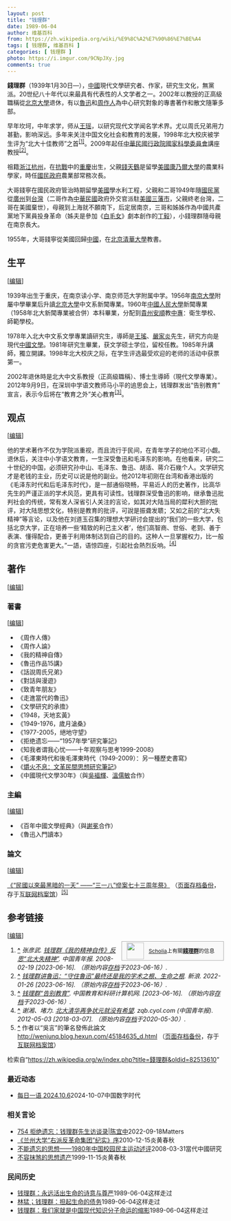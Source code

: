 ```yaml
---
layout: post
title: "钱理群"
date: 1989-06-04
author: 维基百科
from: https://zh.wikipedia.org/wiki/%E9%8C%A2%E7%90%86%E7%BE%A4
tags: [ 钱理群, 维基百科 ]
categories: [ 钱理群 ]
photo: https://i.imgur.com/9CNpJXy.jpg
comments: true
---
```

<div class="mw-content-ltr mw-parser-output" lang="zh" dir="ltr"><style data-mw-deduplicate="TemplateStyles:r83732972">.mw-parser-output .ambox{border:1px solid #a2a9b1;border-left:10px solid #36c;background-color:#fbfbfb;box-sizing:border-box}.mw-parser-output .ambox+link+.ambox,.mw-parser-output .ambox+link+style+.ambox,.mw-parser-output .ambox+link+link+.ambox,.mw-parser-output .ambox+.mw-empty-elt+link+.ambox,.mw-parser-output .ambox+.mw-empty-elt+link+style+.ambox,.mw-parser-output .ambox+.mw-empty-elt+link+link+.ambox{margin-top:-1px}html body.mediawiki .mw-parser-output .ambox.mbox-small-left{margin:4px 1em 4px 0;overflow:hidden;width:238px;border-collapse:collapse;font-size:88%;line-height:1.25em}.mw-parser-output .ambox-speedy{border-left:10px solid #b32424;background-color:#fee7e6}.mw-parser-output .ambox-delete{border-left:10px solid #b32424}.mw-parser-output .ambox-content{border-left:10px solid #f28500}.mw-parser-output .ambox-style{border-left:10px solid #fc3}.mw-parser-output .ambox-move{border-left:10px solid #9932cc}.mw-parser-output .ambox-protection{border-left:10px solid #a2a9b1}.mw-parser-output .ambox .mbox-text{border:none;padding:0.25em 0.5em;width:100%}.mw-parser-output .ambox .mbox-image{border:none;padding:2px 0 2px 0.5em;text-align:center}.mw-parser-output .ambox .mbox-imageright{border:none;padding:2px 0.5em 2px 0;text-align:center}.mw-parser-output .ambox .mbox-empty-cell{border:none;padding:0;width:1px}.mw-parser-output .ambox .mbox-image-div{width:52px}html.client-js body.skin-minerva .mw-parser-output .mbox-text-span{margin-left:23px!important}@media(min-width:720px){.mw-parser-output .ambox{margin:0 10%}}@media screen{html.skin-theme-clientpref-night .mw-parser-output .ambox{border-left-color:#36c!important}html.skin-theme-clientpref-night .mw-parser-output .ambox-speedy,html.skin-theme-clientpref-night .mw-parser-output .ambox-delete{border-left-color:#b32424!important}html.skin-theme-clientpref-night .mw-parser-output .ambox-speedy{background-color:#300!important}html.skin-theme-clientpref-night .mw-parser-output .ambox-content{border-left-color:#f28500!important}html.skin-theme-clientpref-night .mw-parser-output .ambox-style{border-left-color:#fc3!important}html.skin-theme-clientpref-night .mw-parser-output .ambox-move{border-left-color:#9932cc!important}html.skin-theme-clientpref-night .mw-parser-output .ambox-protection{border-left-color:#a2a9b1!important}}@media screen and (prefers-color-scheme:dark){html.skin-theme-clientpref-os .mw-parser-output .ambox{border-left-color:#36c!important}html.skin-theme-clientpref-os .mw-parser-output .ambox-speedy,html.skin-theme-clientpref-os .mw-parser-output .ambox-delete{border-left-color:#b32424!important}html.skin-theme-clientpref-os .mw-parser-output .ambox-speedy{background-color:#300!important}html.skin-theme-clientpref-os .mw-parser-output .ambox-content{border-left-color:#f28500!important}html.skin-theme-clientpref-os .mw-parser-output .ambox-style{border-left-color:#fc3!important}html.skin-theme-clientpref-os .mw-parser-output .ambox-move{border-left-color:#9932cc!important}html.skin-theme-clientpref-os .mw-parser-output .ambox-protection{border-left-color:#a2a9b1!important}}</style>
<p><b>錢理群</b>（1939年1月30日<span class="useeditintro" title="Template:BLP editintro">—</span>），<a href="/wiki/%E4%B8%AD%E5%9C%8B" title="中國">中國</a>現代文學研究者、作家，研究生文化，無黨派。20世纪八十年代以来最具有代表性的人文学者之一。2002年以教授的正高級職稱從<a href="/wiki/%E5%8C%97%E4%BA%AC%E5%A4%A7%E5%AD%B8" class="mw-redirect" title="北京大學">北京大學</a>退休，有以<a href="/wiki/%E9%AD%AF%E8%BF%85" class="mw-redirect" title="魯迅">魯迅</a>和<a href="/wiki/%E5%91%A8%E4%BD%9C%E4%BA%BA" title="周作人">周作人</a>為中心研究對象的專書著作和散文隨筆多部。
</p><p>早年坎坷，中年求学，师从<a href="/wiki/%E7%8E%8B%E7%91%B6_(%E6%96%87%E5%AD%A6%E5%8F%B2%E5%AE%B6)" title="王瑶 (文学史家)">王瑶</a>，以研究现代文学闻名学术界。尤以周氏兄弟用力甚勤，影响深远。多年来关注中国文化社会和教育的发展，1998年北大校庆被学生评为“北大十佳教师”之首<sup id="cite_ref-1" class="reference"><a href="#cite_note-1"><span class="cite-bracket">[</span>1<span class="cite-bracket">]</span></a></sup>。2009年起任<a href="/wiki/%E4%B8%AD%E8%8F%AF%E6%B0%91%E5%9C%8B" title="中華民國">中華民國</a><a href="/wiki/%E8%A1%8C%E6%94%BF%E9%99%A2" title="行政院">行政院</a><a href="/wiki/%E5%9C%8B%E5%AE%B6%E7%A7%91%E5%AD%B8%E5%A7%94%E5%93%A1%E6%9C%83" class="mw-redirect" title="國家科學委員會">國家科學委員會</a>講座教授<sup id="cite_ref-2" class="reference"><a href="#cite_note-2"><span class="cite-bracket">[</span>2<span class="cite-bracket">]</span></a></sup>。
</p>
<meta property="mw:PageProp/toc">
<div class="mw-heading mw-heading2"></div>
<p>祖籍<a href="/wiki/%E6%B5%99%E6%B1%9F" class="mw-redirect" title="浙江">浙江</a><a href="/wiki/%E6%9D%AD%E5%B7%9E" class="mw-redirect" title="杭州">杭州</a>，在<a href="/wiki/%E6%8A%97%E6%88%B0" class="mw-redirect" title="抗戰">抗戰</a>中的<a href="/wiki/%E9%87%8D%E6%85%B6" class="mw-redirect" title="重慶">重慶</a>出生，父親<a href="/wiki/%E9%92%B1%E5%A4%A9%E9%B9%A4" title="钱天鹤">錢天鶴</a>是留學<a href="/wiki/%E7%BE%8E%E5%9C%8B" class="mw-redirect" title="美國">美國</a><a href="/wiki/%E5%BA%B7%E4%B9%83%E7%88%BE%E5%A4%A7%E5%AD%B8" class="mw-redirect" title="康乃爾大學">康乃爾大學</a>的農業科學家，時任<a href="/wiki/%E5%9C%8B%E6%B0%91%E6%94%BF%E5%BA%9C" title="國民政府">國民政府</a>農業部常務次長。
</p><p>大哥錢寧在國民政府管治時期留學<a href="/wiki/%E7%BE%8E%E5%9C%8B" class="mw-redirect" title="美國">美國</a>學水利工程，父親和二哥1949年隨<a href="/wiki/%E5%9C%8B%E6%B0%91%E9%BB%A8" class="mw-redirect" title="國民黨">國民黨</a>從<a href="/wiki/%E5%BB%A3%E5%B7%9E" class="mw-redirect" title="廣州">廣州</a>到<a href="/wiki/%E5%8F%B0%E7%81%A3" class="mw-redirect" title="台灣">台灣</a>（二哥作為<a href="/wiki/%E4%B8%AD%E8%8F%AF%E6%B0%91%E5%9C%8B" title="中華民國">中華民國</a>政府外交官派駐<a href="/wiki/%E7%BE%8E%E5%9C%8B" class="mw-redirect" title="美國">美國</a><a href="/wiki/%E4%B8%89%E8%97%A9%E5%B8%82" class="mw-redirect" title="三藩市">三藩市</a>，父親終老台灣，二哥在美國棄世），母親到上海就不願南下，后定居南京，三哥和姊姊作為中國共產黨地下黨員投身革命（姊夫是參加《<a href="/wiki/%E7%99%BD%E6%AF%9B%E5%A5%B3" title="白毛女">白毛女</a>》劇本創作的<a href="/wiki/%E4%B8%81%E6%AF%85_(%E5%89%A7%E4%BD%9C%E5%AE%B6)" title="丁毅 (剧作家)">丁毅</a>），小錢理群隨母親在南京長大。
</p><p>1955年，大哥錢寧從美國回歸<a href="/wiki/%E4%B8%AD%E5%9C%8B" title="中國">中國</a>，在<a href="/wiki/%E5%8C%97%E4%BA%AC" class="mw-redirect" title="北京">北京</a><a href="/wiki/%E6%B8%85%E8%8F%AF%E5%A4%A7%E5%AD%B8" class="mw-redirect" title="清華大學">清華大學</a>教書。
</p>
<div class="mw-heading mw-heading2"><h2 id="生平"><span id=".E7.94.9F.E5.B9.B3"></span>生平</h2><span class="mw-editsection"><span class="mw-editsection-bracket">[</span><a href="/w/index.php?title=%E9%8C%A2%E7%90%86%E7%BE%A4&amp;action=edit&amp;section=2" title="编辑章节：生平"><span>编辑</span></a><span class="mw-editsection-bracket">]</span></span></div>
<p>1939年出生于重庆，在南京读小学、南京师范大学附属中学。1956年<a href="/wiki/%E5%8D%97%E4%BA%AC%E5%A4%A7%E5%AD%B8" class="mw-redirect" title="南京大學">南京大學</a>附屬中學畢業后升讀<a href="/wiki/%E5%8C%97%E4%BA%AC%E5%A4%A7%E5%AD%B8" class="mw-redirect" title="北京大學">北京大學</a>中文系新聞專業。1960年<a href="/wiki/%E4%B8%AD%E5%9C%8B%E4%BA%BA%E6%B0%91%E5%A4%A7%E5%AD%B8" class="mw-redirect" title="中國人民大學">中國人民大學</a>新聞專業（1958年北大新聞專業被合併）本科畢業，分配到<a href="/wiki/%E8%B2%B4%E5%B7%9E" class="mw-redirect" title="貴州">貴州</a><a href="/wiki/%E5%AE%89%E9%A1%BA%E5%B8%82" title="安顺市">安順</a>教<a href="/wiki/%E4%B8%AD%E4%B8%93" class="mw-redirect" title="中专">中專</a>：衛生學校、師範學校。
</p><p>1978年入北大中文系文學專業讀研究生，導師是<a href="/wiki/%E7%8E%8B%E7%91%B6_(%E6%96%87%E5%AD%A6%E5%8F%B2%E5%AE%B6)" title="王瑶 (文学史家)">王瑤</a>、<a href="/wiki/%E5%9A%B4%E5%AE%B6%E7%82%8E" class="mw-redirect" title="嚴家炎">嚴家炎</a>先生，研究方向是現代<a href="/wiki/%E4%B8%AD%E5%9C%8B%E6%96%87%E5%AD%B8" class="mw-redirect" title="中國文學">中國文學</a>。1981年研究生畢業，获文学硕士学位，留校任教。1985年升講師，獨立開課。1998年北大校庆之际，在学生评选最受欢迎的老师的活动中获票第一。
</p><p>2002年退休時是北大中文系教授（正高級職稱）、博士生導師（現代文學專業）。2012年9月9日，在深圳中学语文教师马小平的追思会上，钱理群发出“告别教育”宣言，表示今后将在“教育之外”关心教育<sup id="cite_ref-3" class="reference"><a href="#cite_note-3"><span class="cite-bracket">[</span>3<span class="cite-bracket">]</span></a></sup>。
</p>
<div class="mw-heading mw-heading2"><h2 id="观点"><span id=".E8.A7.82.E7.82.B9"></span>观点</h2><span class="mw-editsection"><span class="mw-editsection-bracket">[</span><a href="/w/index.php?title=%E9%8C%A2%E7%90%86%E7%BE%A4&amp;action=edit&amp;section=3" title="编辑章节：观点"><span>编辑</span></a><span class="mw-editsection-bracket">]</span></span></div>
<p>他的学术著作不仅为学院派重视，而且流行于民间，在青年学子的地位不可小觑。退休后，关注中小学语文教育，一生深受鲁迅和毛泽东的影响。在他看来，研究二十世纪的中国，必须研究孙中山、毛泽东、鲁迅、胡适、蒋介石幾个人。文学研究才是老钱的主业，历史可以说是他的副业。他2012年初刚在台湾和香港出版的《毛泽东时代和后毛泽东时代》，是一部通俗晓畅，平易近人的历史著作，比高华先生的严谨正派的学术风范，更具有可读性。钱理群深受鲁迅的影响，继承鲁迅批判社会的传统，常有发人深省引人关注的言论，如其对大陆当局的犀利大胆的批评，对大陆思想文化，特别是教育的批评，可說是振聋发聩；又如之前的“北大失精神”等言论，以及他在刘道玉召集的理想大学研讨会提出的“我们的一些大学，包括北京大学，正在培养一些‘精致的利己主义者’，他们高智商、世俗、老到、善于表演、懂得配合，更善于利用体制达到自己的目的。这种人一旦掌握权力，比一般的贪官污吏危害更大。”一語，语惊四座，引起社会熱烈反响。<sup id="cite_ref-4" class="reference"><a href="#cite_note-4"><span class="cite-bracket">[</span>4<span class="cite-bracket">]</span></a></sup>
</p>
<div class="mw-heading mw-heading2"><h2 id="著作"><span id=".E8.91.97.E4.BD.9C"></span>著作</h2><span class="mw-editsection"><span class="mw-editsection-bracket">[</span><a href="/w/index.php?title=%E9%8C%A2%E7%90%86%E7%BE%A4&amp;action=edit&amp;section=4" title="编辑章节：著作"><span>编辑</span></a><span class="mw-editsection-bracket">]</span></span></div>
<div class="mw-heading mw-heading3"><h3 id="著書"><span id=".E8.91.97.E6.9B.B8"></span>著書</h3><span class="mw-editsection"><span class="mw-editsection-bracket">[</span><a href="/w/index.php?title=%E9%8C%A2%E7%90%86%E7%BE%A4&amp;action=edit&amp;section=5" title="编辑章节：著書"><span>编辑</span></a><span class="mw-editsection-bracket">]</span></span></div>
<ul><li>《周作人傳》</li>
<li>《周作人論》</li>
<li>《我的精神自傳》</li>
<li>《魯迅作品15講》</li>
<li>《話說周氏兄弟》</li>
<li>《對話與漫遊》</li>
<li>《致青年朋友》</li>
<li>《走進當代的魯迅》</li>
<li>《文學研究的承擔》</li>
<li>《1948，天地玄黃》</li>
<li>《1949-1976，歲月滄桑》</li>
<li>《1977-2005，絕地守望》</li>
<li>《拒绝遗忘——“1957年學”研究筆記》</li>
<li>《知我者谓我心忧——十年观察与思考1999-2008》</li>
<li>《毛澤東時代和後毛澤東時代（1949-2009）：另一種歷史書寫》</li>
<li>《<a href="/wiki/%E7%88%9D%E7%81%AB%E4%B8%8D%E6%81%AF%EF%BC%9A%E6%96%87%E9%9D%A9%E6%B0%91%E9%96%93%E6%80%9D%E6%83%B3%E7%A0%94%E7%A9%B6%E7%AD%86%E8%A8%98" class="mw-redirect" title="爝火不息：文革民間思想研究筆記">爝火不息：文革民間思想研究筆記</a>》</li>
<li>《中國現代文學30年》（與<a href="/w/index.php?title=%E5%90%B3%E7%A6%8F%E8%BC%9D&amp;action=edit&amp;redlink=1" class="new" title="吳福輝（页面不存在）">吳福輝</a>、<a href="/wiki/%E6%BA%AB%E5%84%92%E6%95%8F" class="mw-redirect" title="溫儒敏">溫儒敏</a>合作）</li></ul>
<div class="mw-heading mw-heading3"><h3 id="主編"><span id=".E4.B8.BB.E7.B7.A8"></span>主編</h3><span class="mw-editsection"><span class="mw-editsection-bracket">[</span><a href="/w/index.php?title=%E9%8C%A2%E7%90%86%E7%BE%A4&amp;action=edit&amp;section=6" title="编辑章节：主編"><span>编辑</span></a><span class="mw-editsection-bracket">]</span></span></div>
<ul><li>《百年中國文學經典》（與<a href="/wiki/%E8%B0%A2%E5%86%95" title="谢冕">謝冕</a>合作）</li>
<li>《魯迅入門讀本》</li></ul>
<div class="mw-heading mw-heading3"><h3 id="論文"><span id=".E8.AB.96.E6.96.87"></span>論文</h3><span class="mw-editsection"><span class="mw-editsection-bracket">[</span><a href="/w/index.php?title=%E9%8C%A2%E7%90%86%E7%BE%A4&amp;action=edit&amp;section=7" title="编辑章节：論文"><span>编辑</span></a><span class="mw-editsection-bracket">]</span></span></div>
<p><a rel="nofollow" class="external text" href="http://www.cuhk.edu.hk/ics/21c/media/articles/c053-199904018.pdf">《“民國以來最黑暗的一天” ——“三一八”慘案七十三周年祭》</a> （<a rel="nofollow" class="external text" href="//web.archive.org/web/20190715034018/http://www.cuhk.edu.hk/ics/21c/media/articles/c053-199904018.pdf">页面存档备份</a>，存于<a href="/wiki/%E4%BA%92%E8%81%94%E7%BD%91%E6%A1%A3%E6%A1%88%E9%A6%86" title="互联网档案馆">互联网档案馆</a>）<sup id="cite_ref-5" class="reference"><a href="#cite_note-5"><span class="cite-bracket">[</span>5<span class="cite-bracket">]</span></a></sup>
</p>
<div class="mw-heading mw-heading2"><h2 id="参考链接"><span id=".E5.8F.82.E8.80.83.E9.93.BE.E6.8E.A5"></span>参考链接</h2><span class="mw-editsection"><span class="mw-editsection-bracket">[</span><a href="/w/index.php?title=%E9%8C%A2%E7%90%86%E7%BE%A4&amp;action=edit&amp;section=8" title="编辑章节：参考链接"><span>编辑</span></a><span class="mw-editsection-bracket">]</span></span></div>
<style data-mw-deduplicate="TemplateStyles:r82655521">.mw-parser-output .side-box{margin:4px 0;box-sizing:border-box;border:1px solid #aaa;font-size:88%;line-height:1.25em;background-color:#f9f9f9;display:flow-root}.mw-parser-output .side-box-abovebelow,.mw-parser-output .side-box-text{padding:0.25em 0.9em}.mw-parser-output .side-box-image{padding:2px 0 2px 0.9em;text-align:center}.mw-parser-output .side-box-imageright{padding:2px 0.9em 2px 0;text-align:center}@media(min-width:500px){.mw-parser-output .side-box-flex{display:flex;align-items:center}.mw-parser-output .side-box-text{flex:1}}@media(min-width:720px){.mw-parser-output .side-box{width:238px}.mw-parser-output .side-box-right{clear:right;float:right;margin-left:1em}.mw-parser-output .side-box-left{margin-right:1em}}</style><div class="side-box metadata side-box-right"><style data-mw-deduplicate="TemplateStyles:r82655520">.mw-parser-output .plainlist ol,.mw-parser-output .plainlist ul{line-height:inherit;list-style:none;margin:0;padding:0}.mw-parser-output .plainlist ol li,.mw-parser-output .plainlist ul li{margin-bottom:0}</style>
<div class="side-box-flex">
<div class="side-box-image"><span class="noviewer" typeof="mw:File"><span><img alt="" src="//upload.wikimedia.org/wikipedia/commons/thumb/3/32/Scholia_logo.svg/40px-Scholia_logo.svg.png" decoding="async" width="40" height="39" class="mw-file-element" srcset="//upload.wikimedia.org/wikipedia/commons/thumb/3/32/Scholia_logo.svg/60px-Scholia_logo.svg.png 1.5x, //upload.wikimedia.org/wikipedia/commons/thumb/3/32/Scholia_logo.svg/80px-Scholia_logo.svg.png 2x" data-file-width="107" data-file-height="104"></span></span></div>
<div class="side-box-text plainlist"><a href="https://www.wikidata.org/wiki/Wikidata:Scholia/zh" class="extiw" title="d:Wikidata:Scholia/zh">Scholia</a>上有關<b><a href="https://iw.toolforge.org/scholia/author/Q8461544" class="extiw" title="toolforge:scholia/author/Q8461544">錢理群</a></b>的信息</div></div>
</div>
<div class="reflist" style="list-style-type: decimal;">
<ol class="references">
<li id="cite_note-1"><span class="mw-cite-backlink"><b><a href="#cite_ref-1">^</a></b></span> <span class="reference-text"><cite class="citation web">张彦武. <a rel="nofollow" class="external text" href="http://zqb.cyol.com/content/2008-02/19/content_2069226.htm">钱理群《我的精神自传》反思“北大失精神”</a>. 中国青年报. 2008-02-19 <span class="reference-accessdate"> [<span class="nowrap">2023-06-16</span>]</span>. （原始内容<a rel="nofollow" class="external text" href="https://web.archive.org/web/20230616061159/http://zqb.cyol.com/content/2008-02/19/content_2069226.htm">存档</a>于2023-06-16）.</cite><span title="ctx_ver=Z39.88-2004&amp;rfr_id=info%3Asid%2Fzh.wikipedia.org%3A%E9%8C%A2%E7%90%86%E7%BE%A4&amp;rft.atitle=%E9%92%B1%E7%90%86%E7%BE%A4%E3%80%8A%E6%88%91%E7%9A%84%E7%B2%BE%E7%A5%9E%E8%87%AA%E4%BC%A0%E3%80%8B%E5%8F%8D%E6%80%9D%E2%80%9C%E5%8C%97%E5%A4%A7%E5%A4%B1%E7%B2%BE%E7%A5%9E%E2%80%9D&amp;rft.au=%E5%BC%A0%E5%BD%A6%E6%AD%A6&amp;rft.date=2008-02-19&amp;rft.genre=unknown&amp;rft.jtitle=%E4%B8%AD%E5%9B%BD%E9%9D%92%E5%B9%B4%E6%8A%A5&amp;rft_id=http%3A%2F%2Fzqb.cyol.com%2Fcontent%2F2008-02%2F19%2Fcontent_2069226.htm&amp;rft_val_fmt=info%3Aofi%2Ffmt%3Akev%3Amtx%3Ajournal" class="Z3988"><span style="display:none;">&nbsp;</span></span></span>
</li>
<li id="cite_note-2"><span class="mw-cite-backlink"><b><a href="#cite_ref-2">^</a></b></span> <span class="reference-text"><cite class="citation web"><a rel="nofollow" class="external text" href="https://k.sina.cn/article_5328858693_13d9fee4502001ecdq.html?from=news&amp;subch=onews">钱理群讲鲁迅：“守住鲁迅”最终还是我的学术之根、生命之根</a>. 新浪. 2022-01-26 <span class="reference-accessdate"> [<span class="nowrap">2023-06-16</span>]</span>. （原始内容<a rel="nofollow" class="external text" href="https://web.archive.org/web/20230616061159/https://k.sina.cn/article_5328858693_13d9fee4502001ecdq.html?from=news&amp;subch=onews">存档</a>于2023-06-16）.</cite><span title="ctx_ver=Z39.88-2004&amp;rfr_id=info%3Asid%2Fzh.wikipedia.org%3A%E9%8C%A2%E7%90%86%E7%BE%A4&amp;rft.atitle=%E9%92%B1%E7%90%86%E7%BE%A4%E8%AE%B2%E9%B2%81%E8%BF%85%EF%BC%9A%E2%80%9C%E5%AE%88%E4%BD%8F%E9%B2%81%E8%BF%85%E2%80%9D%E6%9C%80%E7%BB%88%E8%BF%98%E6%98%AF%E6%88%91%E7%9A%84%E5%AD%A6%E6%9C%AF%E4%B9%8B%E6%A0%B9%E3%80%81%E7%94%9F%E5%91%BD%E4%B9%8B%E6%A0%B9&amp;rft.date=2022-01-26&amp;rft.genre=unknown&amp;rft.jtitle=%E6%96%B0%E6%B5%AA&amp;rft_id=https%3A%2F%2Fk.sina.cn%2Farticle_5328858693_13d9fee4502001ecdq.html%3Ffrom%3Dnews%26subch%3Donews&amp;rft_val_fmt=info%3Aofi%2Ffmt%3Akev%3Amtx%3Ajournal" class="Z3988"><span style="display:none;">&nbsp;</span></span></span>
</li>
<li id="cite_note-3"><span class="mw-cite-backlink"><b><a href="#cite_ref-3">^</a></b></span> <span class="reference-text"><cite class="citation web"><a rel="nofollow" class="external text" href="https://www.cernet.edu.cn/edu/renwu/ziliao/201212/t20121217_882220.shtml">钱理群“告别教育”</a>. 中国教育和科研计算机网.  <span class="reference-accessdate"> [<span class="nowrap">2023-06-16</span>]</span>. （原始内容<a rel="nofollow" class="external text" href="https://web.archive.org/web/20230616061204/https://www.cernet.edu.cn/edu/renwu/ziliao/201212/t20121217_882220.shtml">存档</a>于2023-06-16）.</cite><span title="ctx_ver=Z39.88-2004&amp;rfr_id=info%3Asid%2Fzh.wikipedia.org%3A%E9%8C%A2%E7%90%86%E7%BE%A4&amp;rft.atitle=%E9%92%B1%E7%90%86%E7%BE%A4%E2%80%9C%E5%91%8A%E5%88%AB%E6%95%99%E8%82%B2%E2%80%9D&amp;rft.genre=unknown&amp;rft.jtitle=%E4%B8%AD%E5%9B%BD%E6%95%99%E8%82%B2%E5%92%8C%E7%A7%91%E7%A0%94%E8%AE%A1%E7%AE%97%E6%9C%BA%E7%BD%91&amp;rft_id=https%3A%2F%2Fwww.cernet.edu.cn%2Fedu%2Frenwu%2Fziliao%2F201212%2Ft20121217_882220.shtml&amp;rft_val_fmt=info%3Aofi%2Ffmt%3Akev%3Amtx%3Ajournal" class="Z3988"><span style="display:none;">&nbsp;</span></span></span>
</li>
<li id="cite_note-4"><span class="mw-cite-backlink"><b><a href="#cite_ref-4">^</a></b></span> <span class="reference-text"><cite class="citation news">谢湘、堵力. <a rel="nofollow" class="external text" href="http://zqb.cyol.com/html/2012-05/03/nw.D110000zgqnb_20120503_2-03.htm">北大清华再争状元就没有希望</a>. zqb.cyol.com (中国青年报). 2012-05-03 <span class="reference-accessdate"> [<span class="nowrap">2018-03-07</span>]</span>. （原始内容<a rel="nofollow" class="external text" href="https://web.archive.org/web/20200530022532/http://zqb.cyol.com/html/2012-05/03/nw.D110000zgqnb_20120503_2-03.htm">存档</a>于2020-05-30）.</cite><span title="ctx_ver=Z39.88-2004&amp;rfr_id=info%3Asid%2Fzh.wikipedia.org%3A%E9%8C%A2%E7%90%86%E7%BE%A4&amp;rft.atitle=%E5%8C%97%E5%A4%A7%E6%B8%85%E5%8D%8E%E5%86%8D%E4%BA%89%E7%8A%B6%E5%85%83%E5%B0%B1%E6%B2%A1%E6%9C%89%E5%B8%8C%E6%9C%9B&amp;rft.au=%E8%B0%A2%E6%B9%98%E3%80%81%E5%A0%B5%E5%8A%9B&amp;rft.date=2012-05-03&amp;rft.genre=article&amp;rft.jtitle=zqb.cyol.com&amp;rft_id=http%3A%2F%2Fzqb.cyol.com%2Fhtml%2F2012-05%2F03%2Fnw.D110000zgqnb_20120503_2-03.htm&amp;rft_val_fmt=info%3Aofi%2Ffmt%3Akev%3Amtx%3Ajournal" class="Z3988"><span style="display:none;">&nbsp;</span></span></span>
</li>
<li id="cite_note-5"><span class="mw-cite-backlink"><b><a href="#cite_ref-5">^</a></b></span> <span class="reference-text">作者以“吳言”的筆名發佈此論文 <a rel="nofollow" class="external free" href="http://wenjunq.blog.hexun.com/45184635_d.html">http://wenjunq.blog.hexun.com/45184635_d.html</a> （<a rel="nofollow" class="external text" href="//web.archive.org/web/20190701134703/http://wenjunq.blog.hexun.com/45184635_d.html">页面存档备份</a>，存于<a href="/wiki/%E4%BA%92%E8%81%94%E7%BD%91%E6%A1%A3%E6%A1%88%E9%A6%86" title="互联网档案馆">互联网档案馆</a>）</span>
</li>
</ol></div>
<div class="navbox-styles"><style data-mw-deduplicate="TemplateStyles:r84265675">.mw-parser-output .hlist dl,.mw-parser-output .hlist ol,.mw-parser-output .hlist ul{margin:0;padding:0}.mw-parser-output .hlist dd,.mw-parser-output .hlist dt,.mw-parser-output .hlist li{margin:0;display:inline}.mw-parser-output .hlist.inline,.mw-parser-output .hlist.inline dl,.mw-parser-output .hlist.inline ol,.mw-parser-output .hlist.inline ul,.mw-parser-output .hlist dl dl,.mw-parser-output .hlist dl ol,.mw-parser-output .hlist dl ul,.mw-parser-output .hlist ol dl,.mw-parser-output .hlist ol ol,.mw-parser-output .hlist ol ul,.mw-parser-output .hlist ul dl,.mw-parser-output .hlist ul ol,.mw-parser-output .hlist ul ul{display:inline}.mw-parser-output .hlist .mw-empty-li{display:none}.mw-parser-output .hlist dt::after{content:" :"}.mw-parser-output .hlist dd::after,.mw-parser-output .hlist li::after{content:" · ";font-weight:bold}.mw-parser-output .hlist-pipe dd::after,.mw-parser-output .hlist-pipe li::after{content:" | ";font-weight:normal}.mw-parser-output .hlist-hyphen dd::after,.mw-parser-output .hlist-hyphen li::after{content:" - ";font-weight:normal}.mw-parser-output .hlist-comma dd::after,.mw-parser-output .hlist-comma li::after{content:"、";font-weight:normal}.mw-parser-output .hlist dd:last-child::after,.mw-parser-output .hlist dt:last-child::after,.mw-parser-output .hlist li:last-child::after{content:none}.mw-parser-output .hlist ol{counter-reset:listitem}.mw-parser-output .hlist ol>li{counter-increment:listitem}.mw-parser-output .hlist ol>li::before{content:" "counter(listitem)"\a0 "}.mw-parser-output .hlist dd ol>li:first-child::before,.mw-parser-output .hlist dt ol>li:first-child::before,.mw-parser-output .hlist li ol>li:first-child::before{content:"（"counter(listitem)"\a0 "}.mw-parser-output ul.cslist,.mw-parser-output ul.sslist{margin:0;padding:0;display:inline-block;list-style:none}.mw-parser-output .cslist li,.mw-parser-output .sslist li{margin:0;display:inline-block}.mw-parser-output .cslist li::after{content:"，"}.mw-parser-output .sslist li::after{content:"；"}.mw-parser-output .cslist li:last-child::after,.mw-parser-output .sslist li:last-child::after{content:none}</style><style data-mw-deduplicate="TemplateStyles:r84261037">.mw-parser-output .navbox{box-sizing:border-box;border:1px solid #a2a9b1;width:100%;clear:both;font-size:88%;text-align:center;padding:1px;margin:1em auto 0}.mw-parser-output .navbox .navbox{margin-top:0}.mw-parser-output .navbox+.navbox,.mw-parser-output .navbox+.navbox-styles+.navbox{margin-top:-1px}.mw-parser-output .navbox-inner,.mw-parser-output .navbox-subgroup{width:100%}.mw-parser-output .navbox-group,.mw-parser-output .navbox-title,.mw-parser-output .navbox-abovebelow{text-align:center;padding-left:1em;padding-right:1em}.mw-parser-output .navbox-group{white-space:nowrap;text-align:right}.mw-parser-output .navbox,.mw-parser-output .navbox-subgroup{background-color:#fdfdfd}.mw-parser-output .navbox-list{border-color:#fdfdfd}.mw-parser-output .navbox-list-with-group{text-align:left;border-left-width:2px;border-left-style:solid}.mw-parser-output tr+tr>.navbox-abovebelow,.mw-parser-output tr+tr>.navbox-group,.mw-parser-output tr+tr>.navbox-image,.mw-parser-output tr+tr>.navbox-list{border-top:2px solid #fdfdfd}.mw-parser-output .navbox-title{background-color:#ccf;position:relative}.mw-parser-output .navbox-abovebelow,.mw-parser-output .navbox-group,.mw-parser-output .navbox-subgroup .navbox-title{background-color:#ddf}.mw-parser-output .navbox-subgroup .navbox-group,.mw-parser-output .navbox-subgroup .navbox-abovebelow{background-color:#e6e6ff}.mw-parser-output .navbox-even{background-color:#f7f7f7}.mw-parser-output .navbox-odd{background-color:transparent}.mw-parser-output .navbox .hlist td dl,.mw-parser-output .navbox .hlist td ol,.mw-parser-output .navbox .hlist td ul,.mw-parser-output .navbox td.hlist dl,.mw-parser-output .navbox td.hlist ol,.mw-parser-output .navbox td.hlist ul{padding:0.125em 0}.mw-parser-output .navbox .navbar{display:block;font-size:100%}.mw-parser-output .navbox-title .navbar{float:left;text-align:left;margin-right:0.5em;width:auto;padding-left:0.2em;position:absolute;left:1em}.mw-parser-output .navbox .mw-collapsible-toggle{margin-left:0.5em;position:absolute;right:1em}body.skin--responsive .mw-parser-output .navbox-image img{max-width:none!important}@media print{body.ns-0 .mw-parser-output .navbox{display:none!important}}</style></div>
<!-- 
NewPP limit report
Parsed by mw‐web.codfw.main‐bc97c7b7b‐pwtpv
Cached time: 20240929052519
Cache expiry: 2592000
Reduced expiry: false
Complications: [show‐toc]
CPU time usage: 0.410 seconds
Real time usage: 0.500 seconds
Preprocessor visited node count: 1344/1000000
Post‐expand include size: 23874/2097152 bytes
Template argument size: 330/2097152 bytes
Highest expansion depth: 9/100
Expensive parser function count: 24/500
Unstrip recursion depth: 0/20
Unstrip post‐expand size: 15401/5000000 bytes
Lua time usage: 0.201/10.000 seconds
Lua memory usage: 4197487/52428800 bytes
Number of Wikibase entities loaded: 1/400
-->
<!--
Transclusion expansion time report (%,ms,calls,template)
100.00%  416.554      1 -total
 31.77%  132.345      1 Template:Authority_control
 24.76%  103.130      1 Template:Blpsources
 23.93%   99.680      1 Template:Ambox
 17.69%   73.703      1 Template:Reflist
 14.43%   60.125      1 Template:Scholia
 14.15%   58.926      3 Template:Cite_web
 13.29%   55.354      1 Template:Side_box
  7.80%   32.474      1 Template:Bd
  4.07%   16.941      2 Template:BD/isYear
-->

<!-- Saved in parser cache with key zhwiki:pcache:idhash:1171103-0!canonical!zh and timestamp 20240929052519 and revision id 82513610. Rendering was triggered because: page-view
 -->
</div><!--esi <esi:include src="/esitest-fa8a495983347898/content" /> --><noscript><img src="https://login.wikimedia.org/wiki/Special:CentralAutoLogin/start?type=1x1" alt="" width="1" height="1" style="border: none; position: absolute;"></noscript>
<div class="printfooter" data-nosnippet="">检索自“<a dir="ltr" href="https://zh.wikipedia.org/w/index.php?title=錢理群&amp;oldid=82513610">https://zh.wikipedia.org/w/index.php?title=錢理群&amp;oldid=82513610</a>”</div><div id="recent-news"><h3>最近动态</h3><ul><li><a href="https://nodebe4.github.io/waimei/2024-10-07/%E6%AF%8F%E6%97%A5%E4%B8%80%E8%AF%AD-2024.10.6" title="每日一语 2024.10.6—— 钱理群在《毛泽东时代与后毛泽东时代》中写道，他站在远远的山丘上，看到人们欢呼“打倒四人帮”的决定，却觉得心里空荡。他说，文革是以文革的方式结束的。">每日一语 2024.10.6</a><time>2024-10-07</time><a class="tag">中国数字时代</a></li>
</ul></div><div id="open-opinion"><h3>相关言论</h3><ul><li><a href="https://nodebe4.github.io/opinion/2022-09-18/754-%E6%8B%92%E7%BB%9D%E9%81%97%E5%BF%98-%E9%92%B1%E7%90%86%E7%BE%A4%E5%85%88%E7%94%9F%E8%AE%BF%E8%B0%88%E5%BD%95-%E9%99%88%E5%AE%9C%E4%B8%AD/" title="野兽爱智慧">754 拒绝遗忘：钱理群先生访谈录|陈宜中</a><time>2022-09-18</time><a class="tag">Matters</a></li>
<li><a href="https://nodebe4.github.io/opinion/2010-12-15/%E5%85%B0%E5%B7%9E%E5%A4%A7%E5%AD%A6-%E5%8F%B3%E6%B4%BE%E5%8F%8D%E9%9D%A9%E5%91%BD%E9%9B%86%E5%9B%A2-%E7%BA%AA%E5%AE%9E-%E5%BA%8F/" title="钱理群">《兰州大学“右派反革命集团”纪实》序</a><time>2010-12-15</time><a class="tag">炎黄春秋</a></li>
<li><a href="https://nodebe4.github.io/opinion/2008-03-31/%E4%B8%8D%E8%83%BD%E9%81%97%E5%BF%98%E7%9A%84%E6%80%9D%E6%83%B3-1980%E5%B9%B4%E4%B8%AD%E5%9B%BD%E6%A0%A1%E5%9B%AD%E6%B0%91%E4%B8%BB%E8%BF%90%E5%8A%A8%E8%BF%B0%E8%AF%84/" title="钱理群">不能遗忘的思想——1980年中国校园民主运动述评</a><time>2008-03-31</time><a class="tag">當代中國研究</a></li>
<li><a href="https://nodebe4.github.io/opinion/1999-11-15/%E4%B8%8D%E5%AE%B9%E6%8A%B9%E7%85%9E%E7%9A%84%E6%80%9D%E6%83%B3%E9%81%97%E4%BA%A7/" title="钱理群">不容抹煞的思想遗产</a><time>1999-11-15</time><a class="tag">炎黄春秋</a></li>
</ul></div><div id="mjls-record"><h3>民间历史</h3><ul><li><a href="https://nodebe4.github.io/mjlsh/1989-06-04/%E9%92%B1%E7%90%86%E7%BE%A4-%E6%B0%B8%E8%BF%9C%E6%B4%BB%E5%87%BA%E7%94%9F%E5%91%BD%E7%9A%84%E8%AF%97%E6%84%8F%E4%B8%8E%E5%B0%8A%E4%B8%A5/" title="钱理群">钱理群：永远活出生命的诗意与尊严</a><time>1989-06-04</time><a class="tag">这样走过</a></li>
<li><a href="https://nodebe4.github.io/mjlsh/1989-06-04/%E6%9E%97%E7%8C%9B-%E9%92%B1%E7%90%86%E7%BE%A4-%E6%8B%85%E8%B5%B7%E7%94%9F%E5%91%BD%E7%9A%84%E5%80%BA%E5%8A%A1/" title="林猛；钱理群">林猛；钱理群：担起生命的债务</a><time>1989-06-04</time><a class="tag">这样走过</a></li>
<li><a href="https://nodebe4.github.io/mjlsh/1989-06-04/%E9%92%B1%E7%90%86%E7%BE%A4-%E6%88%91%E4%BB%AC%E5%AE%B6%E5%B0%B1%E6%98%AF%E4%B8%AD%E5%9B%BD%E7%8E%B0%E4%BB%A3%E7%9F%A5%E8%AF%86%E5%88%86%E5%AD%90%E5%91%BD%E8%BF%90%E7%9A%84%E7%BC%A9%E5%BD%B1/" title="钱理群">钱理群：我们家就是中国现代知识分子命运的缩影</a><time>1989-06-04</time><a class="tag">这样走过</a></li>
</ul></div>